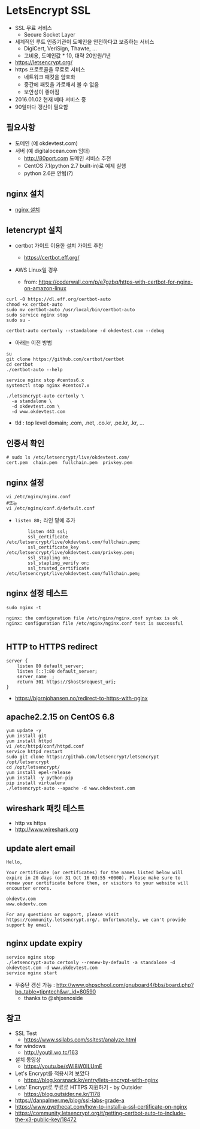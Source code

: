 # LetsEncrypt SSL
* SSL 무료 서비스
  * Secure Socket Layer
* 세계적인 루트 인증기관이 도메인을 안전하다고 보증하는 서비스
  * DigiCert, VeriSign, Thawte, ...
  * 고비용, 도메인값 * 10, 대략 20만원/1년
* https://letsencrypt.org/
* https 프로토콜을 무료로 서비스
  * 네트워크 패킷을 암호화
  * 중간에 패킷을 가로채서 볼 수 없음
  * 보안성이 좋아짐
* 2016.01.02 현재 베타 서비스 중
* 90일마다 갱신이 필요함


## 필요사항
* 도메인 (예 okdevtest.com)
* 서버 (예 digitalocean.com 임대)
  * http://80port.com 도메인 서비스 추천
  * CentOS 7.1(python 2.7 built-in)로 예제 실행
  * python 2.6은 안됨(?)

## nginx 설치
* [nginx 설치](//okdevtv.com/mib/nginx)

## letencrypt 설치
* certbot 가이드 이용한 설치 가이드 추천
  * https://certbot.eff.org/

* AWS Linux일 경우
  * from: https://coderwall.com/p/e7gzbq/https-with-certbot-for-nginx-on-amazon-linux

```
curl -O https://dl.eff.org/certbot-auto
chmod +x certbot-auto
sudo mv certbot-auto /usr/local/bin/certbot-auto
sudo service nginx stop
sudo su -
```

```
certbot-auto certonly --standalone -d okdevtest.com --debug
```

* 아래는 이전 방법

```
su
git clone https://github.com/certbot/certbot
cd certbot
./certbot-auto --help
```


```
service nginx stop #centos6.x
systemctl stop nginx #centos7.x
```


```
./letsencrypt-auto certonly \
  -a standalone \
  -d okdevtest.com \
  -d www.okdevtest.com
```
* tld : top level domain; .com, .net, .co.kr, .pe.kr, .kr, ...

## 인증서 확인
```
# sudo ls /etc/letsencrypt/live/okdevtest.com/
cert.pem  chain.pem  fullchain.pem  privkey.pem
```


## nginx 설정
```
vi /etc/nginx/nginx.conf
#또는
vi /etc/nginx/conf.d/default.conf
```
* `listen 80;` 라인 밑에 추가
```
        listen 443 ssl;
        ssl_certificate /etc/letsencrypt/live/okdevtest.com/fullchain.pem;
        ssl_certificate_key /etc/letsencrypt/live/okdevtest.com/privkey.pem;
        ssl_stapling on;
        ssl_stapling_verify on;
        ssl_trusted_certificate /etc/letsencrypt/live/okdevtest.com/fullchain.pem;
```

## nginx 설정 테스트
```
sudo nginx -t

nginx: the configuration file /etc/nginx/nginx.conf syntax is ok
nginx: configuration file /etc/nginx/nginx.conf test is successful


```


## HTTP to HTTPS redirect
```
server {
	listen 80 default_server;
	listen [::]:80 default_server;
	server_name _;
	return 301 https://$host$request_uri;
}
```
* https://bjornjohansen.no/redirect-to-https-with-nginx

## apache2.2.15 on CentOS 6.8
```
yum update -y
yum install git
yum install httpd
vi /etc/httpd/conf/httpd.conf
service httpd restart
sudo git clone https://github.com/letsencrypt/letsencrypt /opt/letsencrypt
cd /opt/letsencrypt/
yum install epel-release
yum install -y python-pip
pip install virtualenv
./letsencrypt-auto --apache -d www.okdevtest.com
```


## wireshark 패킷 테스트
* http vs https
* http://www.wireshark.org


## update alert email
```
Hello,

Your certificate (or certificates) for the names listed below will expire in 20 days (on 31 Oct 16 03:55 +0000). Please make sure to renew your certificate before then, or visitors to your website will encounter errors.

okdevtv.com
www.okdevtv.com

For any questions or support, please visit https://community.letsencrypt.org/. Unfortunately, we can't provide support by email.
```

## nginx update expiry
```
service nginx stop
./letsencrypt-auto certonly --renew-by-default -a standalone -d okdevtest.com -d www.okdevtest.com
service nginx start
```
* 무중단 갱신 가능 : http://www.phpschool.com/gnuboard4/bbs/board.php?bo_table=tipntech&wr_id=80590
  * thanks to @shjxenoside

## 참고
* SSL Test
  * https://www.ssllabs.com/ssltest/analyze.html
* for windows
  * http://youtil.wo.tc/163
* 설치 동영상
  * https://youtu.be/sWl8W0ILUmE
* Let's Encrypt를 적용시켜 보았다
  * https://blog.korsnack.kr/entry/lets-encrypt-with-nginx
* Lets' Encrypt로 무료로 HTTPS 지원하기 - by Outsider
  * https://blog.outsider.ne.kr/1178
* https://danpalmer.me/blog/ssl-labs-grade-a
* https://www.gypthecat.com/how-to-install-a-ssl-certificate-on-nginx
* https://community.letsencrypt.org/t/getting-certbot-auto-to-include-the-x3-public-key/18472
